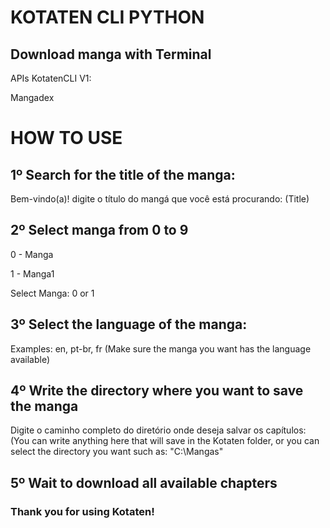 # KOTATEN CLI PYTHON

## Download manga with Terminal

APIs KotatenCLI V1:

Mangadex



# HOW TO USE

## 1º Search for the title of the manga:

Bem-vindo(a)! digite o título do mangá que você está procurando: (Title)

## 2º Select manga from 0 to 9

0 - Manga

1 - Manga1

Select Manga: 0 or 1

## 3º Select the language of the manga:

Examples: en, pt-br, fr (Make sure the manga you want has the language available)

## 4º Write the directory where you want to save the manga

Digite o caminho completo do diretório onde deseja salvar os capítulos: (You can write anything here that will save in the Kotaten folder, or you can select the directory you want such as: "C:\Mangas"

## 5º Wait to download all available chapters

### Thank you for using Kotaten!



